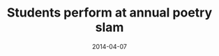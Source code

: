 ---
title: Students perform at annual poetry slam
date: 2014-04-07
link: "http://www.msnbc.com/the-last-word/watch/students-perform-at-annual-poetry-slam-219691075535"
source: MSNBC (“The Last Word with Lawrence O’Donnell”)
---